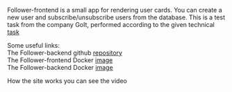 Follower-frontend is a small app for rendering user cards. You can create a new
user and subscribe/unsubscribe users from the database. This is a test task from
the company GoIt, performed according to the given technical
<a href="https://drive.google.com/file/d/1lQF8Ezc6uiS0Fa9ilw8vKp15X-KLoWwS/view" target="_blank">task</a>

Some useful links:  
The Follower-backend github
<a href="https://github.com/ydovzhyk/followers-backend" target="_blank">repository</a>  
The Follower-frontend Docker
<a href="https://github.com/ydovzhyk/followers-frontend/pkgs/container/followers-frontend" target="_blank">image</a>  
The Follower-backend Docker
<a href="https://github.com/ydovzhyk/followers-backend/pkgs/container/followers-backend" target="_blank">image</a>

How the site works you can see the video
